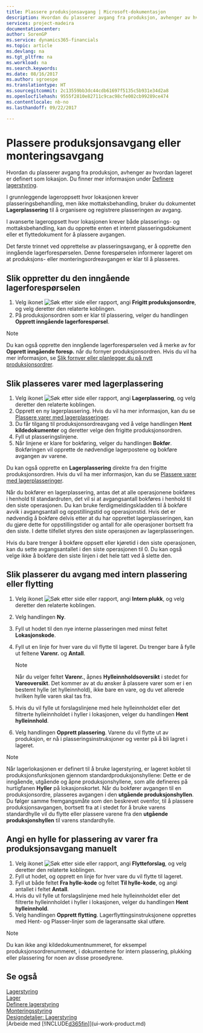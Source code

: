```yaml
---
title: Plassere produksjonsavgang | Microsoft-dokumentasjon
description: Hvordan du plasserer avgang fra produksjon, avhenger av hvordan lageret er definert som lokasjon.
services: project-madeira
documentationcenter: 
author: SorenGP
ms.service: dynamics365-financials
ms.topic: article
ms.devlang: na
ms.tgt_pltfrm: na
ms.workload: na
ms.search.keywords: 
ms.date: 08/16/2017
ms.author: sgroespe
ms.translationtype: HT
ms.sourcegitcommit: 2c13559bb3dc44cdb61697f5135c5b931e34d2a8
ms.openlocfilehash: 9555f2810e82711c9cac98cfe002cb99289ce474
ms.contentlocale: nb-no
ms.lasthandoff: 09/22/2017

---
```

# <a name="how-to-put-away-production-or-assembly-output"></a>Plassere produksjonsavgang eller monteringsavgang
Hvordan du plasserer avgang fra produksjon, avhenger av hvordan lageret er definert som lokasjon. Du finner mer informasjon under [Definere lagerstyring](warehouse-setup-warehouse.md).  

I grunnleggende lageroppsett hvor lokasjonen krever plasseringsbehandling, men ikke mottaksbehandling, bruker du dokumentet **Lagerplassering** til å organisere og registrere plasseringen av avgang.  

I avanserte lageroppsett hvor lokasjonen krever både plasserings- og mottaksbehandling, kan du opprette enten et internt plasseringsdokument eller et flyttedokument for å plassere avgangen.  

Det første trinnet ved opprettelse av plasseringsavgang, er å opprette den inngående lagerforespørselen. Denne forespørselen informerer lageret om at produksjons- eller monteringsordreavgangen er klar til å plasseres.

## <a name="to-create-the-inbound-warehouse-request"></a>Slik oppretter du den inngående lagerforespørselen  
1.  Velg ikonet ![Søk etter side eller rapport](media/ui-search/search_small.png "Ikonet Søk etter side eller rapport"), angi **Frigitt produksjonsordre**, og velg deretter den relaterte koblingen.  
2.  På produksjonsordren som er klar til plassering, velger du handlingen **Opprett inngående lagerforespørsel**.  

> [!NOTE]  
>  Du kan også opprette den inngående lagerforespørselen ved å merke av for **Opprett inngående foresp.** når du fornyer produksjonsordren. Hvis du vil ha mer informasjon, se [Slik fornyer eller planlegger du på nytt produksjonsordrer](production-how-to-replan-refresh-production-orders.md).  

## <a name="to-put-output-away-with-an-inventory-put-away"></a>Slik plasseres varer med lagerplassering  
1.  Velg ikonet ![Søk etter side eller rapport](media/ui-search/search_small.png "Ikonet Søk etter side eller rapport"), angi **Lagerplassering**, og velg deretter den relaterte koblingen.  
2.  Opprett en ny lagerplassering. Hvis du vil ha mer informasjon, kan du se [Plassere varer med lagerplasseringer](warehouse-how-to-put-items-away-with-inventory-put-aways.md).
3.  Du får tilgang til produksjonsordreavgang ved å velge handlingen **Hent kildedokumenter** og deretter velge den frigitte produksjonsordren.  
4.  Fyll ut plasseringslinjene.
5.  Når linjene er klare for bokføring, velger du handlingen **Bokfør**. Bokføringen vil opprette de nødvendige lagerpostene og bokføre avgangen av varene.  

Du kan også opprette en **Lagerplassering** direkte fra den frigitte produksjonsordren. Hvis du vil ha mer informasjon, kan du se [Plassere varer med lagerplasseringer](warehouse-how-to-put-items-away-with-inventory-put-aways.md).  

Når du bokfører en lagerplassering, antas det at alle operasjonene bokføres i henhold til standardruten, det vil si at avgangsantall bokføres i henhold til den siste operasjonen. Du kan bruke ferdigmeldingskladden til å bokføre avvik i avgangsantall og oppstillingstid og operasjonstid. Hvis det er nødvendig å bokføre delvis etter at du har opprettet lagerplasseringen, kan du gjøre dette for oppstillingstider og antall for alle operasjoner bortsett fra den siste. I dette tilfellet styres den siste operasjonen av lagerplasseringen.  

Hvis du bare trenger å bokføre oppsett eller kjøretid i den siste operasjonen, kan du sette avgangsantallet i den siste operasjonen til 0. Du kan også velge ikke å bokføre den siste linjen i det hele tatt ved å slette den.  

## <a name="to-put-output-away-with-a-warehouse-internal-put-away"></a>Slik plasserer du avgang med intern plassering eller flytting
1.  Velg ikonet ![Søk etter side eller rapport](media/ui-search/search_small.png "Ikonet Søk etter side eller rapport"), angi **Intern plukk**, og velg deretter den relaterte koblingen.  
2. Velg handlingen **Ny**.
3. Fyll ut hodet til den nye interne plasseringen med minst feltet **Lokasjonskode**.  
4. Fyll ut en linje for hver vare du vil flytte til lageret. Du trenger bare å fylle ut feltene **Varenr.** og **Antall**.  

    > [!NOTE]  
    >  Når du velger feltet **Varenr.**, åpnes **Hylleinnholdsoversikt** i stedet for **Vareoversikt**. Det kommer av at du ønsker å plassere varer som er i en bestemt hylle (et hylleinnhold), ikke bare en vare, og du vet allerede hvilken hylle varen skal tas fra.  

4.  Hvis du vil fylle ut forslagslinjene med hele hylleinnholdet eller det filtrerte hylleinnholdet i hyller i lokasjonen, velger du handlingen **Hent hylleinnhold**.  
5.  Velg handlingen **Opprett plassering**. Varene du vil flytte ut av produksjon, er nå i plasseringsinstruksjoner og venter på å bli lagret i lageret.  

> [!NOTE]  
>  Når lagerlokasjonen er definert til å bruke lagerstyring, er lageret koblet til produksjonsfunksjonen gjennom standardproduksjonshyllene: Dette er de inngående, utgående og åpne produksjonshyllene, som alle defineres på hurtigfanen **Hyller** på lokasjonskortet. Når du bokfører avgangen til en produksjonsordre, plasseres avgangen i den **utgående produksjonshyllen**. Du følger samme fremgangsmåte som den beskrevet ovenfor, til å plassere produksjonsavgangen, bortsett fra at i stedet for å bruke varens standardhylle vil du flytte eller plassere varene fra den **utgående produksjonshyllen** til varens standardhylle.  

## <a name="to-manually-specify-a-bin-to-store-items-from-production-output"></a>Angi en hylle for plassering av varer fra produksjonsavgang manuelt  
1.  Velg ikonet ![Søk etter side eller rapport](media/ui-search/search_small.png "Ikonet Søk etter side eller rapport"), angi **Flytteforslag**, og velg deretter den relaterte koblingen.  
2.  Fyll ut hodet, og opprett en linje for hver vare du vil flytte til lageret.  
3.  Fyll ut både feltet **Fra hylle-kode** og feltet **Til hylle-kode**, og angi antallet i feltet **Antall**.  
4.  Hvis du vil fylle ut forslagslinjene med hele hylleinnholdet eller det filtrerte hylleinnholdet i hyller i lokasjonen, velger du handlingen **Hent hylleinnhold**.  
5. Velg handlingen **Opprett flytting**. Lagerflyttingsinstruksjonene opprettes med Hent- og Plasser-linjer som de lageransatte skal utføre.  

> [!NOTE]  
>  Du kan ikke angi kildedokumentnummeret, for eksempel produksjonsordrenummeret, i dokumentene for intern plassering, plukking eller plassering for noen av disse prosedyrene.  

## <a name="see-also"></a>Se også  
[Lagerstyring](warehouse-manage-warehouse.md)  
[Lager](inventory-manage-inventory.md)  
[Definere lagerstyring](warehouse-setup-warehouse.md)     
[Monteringsstyring](assembly-assemble-items.md)    
[Designdetaljer: Lagerstyring](design-details-warehouse-management.md)  
[Arbeide med [!INCLUDE[d365fin](includes/d365fin_md.md)]](ui-work-product.md)

